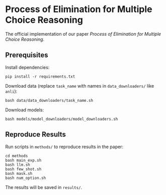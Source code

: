 # Process of Elimination for Multiple Choice Reasoning

The official implementation of our paper *Process of Elimination for Multiple Choice Reasoning*.


## Prerequisites

Install dependencies:
```
pip install -r requirements.txt
```
Download data (replace `task_name` with names in `data_downloaders/` like `anli`):
```
bash data/data_downloaders/task_name.sh
```
Download models:
```
bash models/model_downloaders/model_downloaders.sh
```

## Reproduce Results
Run scripts in `methods/` to reproduce results in the paper:
```
cd methods
bash main_exp.sh
bash llm.sh
bash few_shot.sh
bash mask.sh
bash num_option.sh
```
The results will be saved in `results/`.